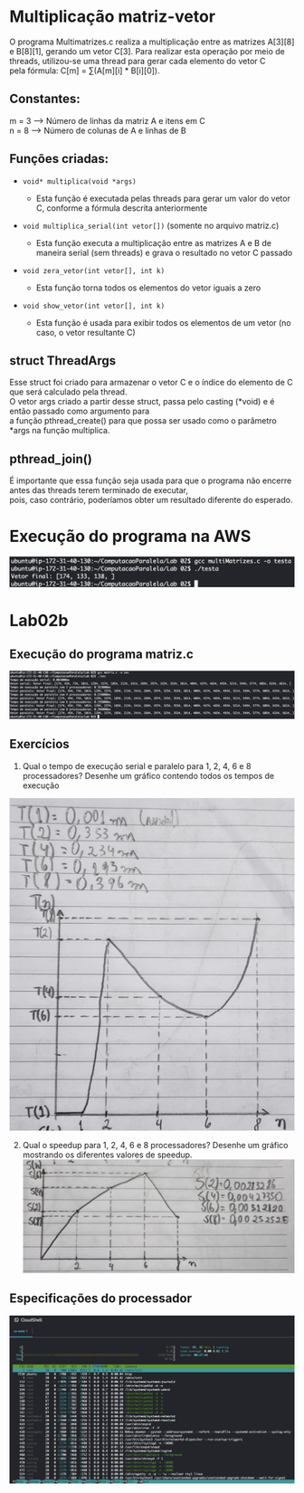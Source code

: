 # Multiplicação matriz-vetor
O programa Multimatrizes.c realiza a multiplicação entre as matrizes A[3][8] e B[8][1], gerando um vetor C[3].
Para realizar esta operação por meio de threads, utilizou-se uma thread para gerar cada elemento do vetor C  
pela fórmula: C[m] = ∑(A[m][i] * B[i][0]).

## Constantes:
m = 3 --> Número de linhas da matriz A e itens em C  
n = 8 --> Número de colunas de A e linhas de B

## Funções criadas:  
* `void* multiplica(void *args)`
  * Esta função é executada pelas threads para gerar um valor do vetor C, conforme a fórmula descrita anteriormente
    
* `void multiplica_serial(int vetor[])` (somente no arquivo matriz.c)
  * Esta função executa a multiplicação entre as matrizes A e B de maneira serial (sem threads) e grava o resultado no vetor C passado
  
* `void zera_vetor(int vetor[], int k)`
  * Esta função torna todos os elementos do vetor iguais a zero
  
* `void show_vetor(int vetor[], int k)`
  * Esta função é usada para exibir todos os elementos de um vetor (no caso, o vetor resultante C)

## struct ThreadArgs
Esse struct foi criado para armazenar o vetor C e o índice do elemento de C que será calculado pela thread.  
O vetor args criado a partir desse struct, passa pelo casting (*void) e é então passado como argumento para  
a função pthread_create() para que possa ser usado como o parâmetro *args na função multiplica.

## pthread_join()
É importante que essa função seja usada para que o programa não encerre antes das threads terem terminado de executar,  
pois, caso contrário, poderíamos obter um resultado diferente do esperado.

# Execução do programa na AWS
![](https://github.com/david-pessoa/ComputacaoParalela/blob/David/Lab%2002/executa%20multimatrizes.png)

# Lab02b
## Execução do programa matriz.c
![](https://github.com/david-pessoa/ComputacaoParalela/blob/David/Lab%2002/executa%20matrizes.png)  
## Exercícios
1. Qual o tempo de execução serial e paralelo para 1, 2, 4, 6 e 8 processadores? Desenhe um gráfico contendo todos os tempos de execução
   
![](https://github.com/david-pessoa/ComputacaoParalela/blob/David/Lab%2002/Gra%CC%81fico%20dos%20tempos.jpeg) <!--Foto gráfico dos tempos-->

2. Qual o speedup para 1, 2, 4, 6 e 8 processadores? Desenhe um gráfico mostrando os diferentes valores de speedup.
 ![](https://github.com/david-pessoa/ComputacaoParalela/blob/David/Lab%2002/Gra%CC%81fico%20dos%20speed%20up.jpeg) <!--Foto gráfico speed up-->

## Especificações do processador
![](https://github.com/david-pessoa/ComputacaoParalela/blob/David/Lab%2002/htop.png)


  
